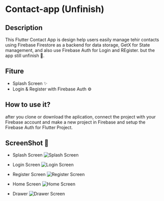 # Contact-app (Unfinish)

## Description
This Flutter Contact App is design help users easily manage tehir contacts using Firebase Firestore as a backend for data storage, GetX for State management, and also use Firebase Auth for Login and REgister. but the app still unfinish 🙏.

## Fiture 
- Splash Screen ✨
- Login & Register with Firebase Auth ⚙️

## How to use it?
after you clone or download the aplication, connect the project with your Firebase account and make a new project in Firebase and setup the Firebase Auth for Flutter Project.

## ScreenShot 📸
- Splash Screen
![Splash Screen](/lib/assets/splashScreen.png)

- Login Screen
![Login Screen](/lib/assets/loginImage.png)

- Register Screen
![Register Screen](/lib/assets/registerImage.png)

- Home Screen
![Home Screen](/lib/assets/homeImage.png)

- Drawer
![Drawer Screen](/lib/assets/drawerImage.png)


